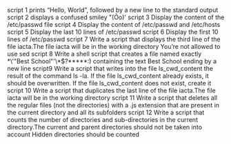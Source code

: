 script 1 prints “Hello, World”, followed by a new line to the standard output
script 2  displays a confused smiley "(Ôo)'
script 3 Display the content of the /etc/passwd file
script 4 Display the content of /etc/passwd and /etc/hosts
script 5 Display the last 10 lines of /etc/passwd
script 6 Display the first 10 lines of /etc/passwd
script 7 Write a script that displays the third line of the file iacta.The file iacta will be in the working directory You’re not allowed to use sed
script 8 Write a shell script that creates a file named exactly \*\\'"Best School"\'\\*$\?\*\*\*\*\*:) containing the text Best School ending by a new line
script9 Write a script that writes into the file ls_cwd_content the result of the command ls -la. If the file ls_cwd_content already exists, it should be overwritten. If the file ls_cwd_content does not exist, create it
script 10 Write a script that duplicates the last line of the file iacta.The file iacta will be in the working directory
script 11 Write a script that deletes all the regular files (not the directories) with a .js extension that are present in the current directory and all its subfolders
script 12 Write a script that counts the number of directories and sub-directories in the current directory.The current and parent directories should not be taken into account Hidden directories should be counted
